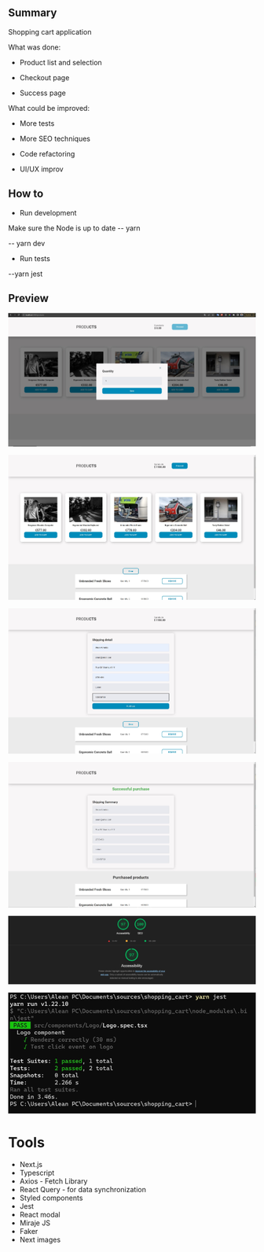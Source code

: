 ## Summary

Shopping cart application

What was done:

- Product list and selection

- Checkout page

- Success page

What could be improved:

- More tests

- More SEO techniques

- Code refactoring

- UI/UX improv

## How to

- Run development

Make sure the Node is up to date
-- yarn

-- yarn dev

- Run tests

--yarn jest

## Preview

![](./screenshots/variant.jpg)

![](./screenshots/add_to_cart.jpg)

![](./screenshots/details.jpg)

![](./screenshots/purshase.jpg)

![](./screenshots/seo_accessibility.jpg)

![](./screenshots/tests.jpg)

# Tools

- Next.js
- Typescript
- Axios - Fetch Library
- React Query - for data synchronization
- Styled components
- Jest
- React modal
- Miraje JS
- Faker
- Next images
